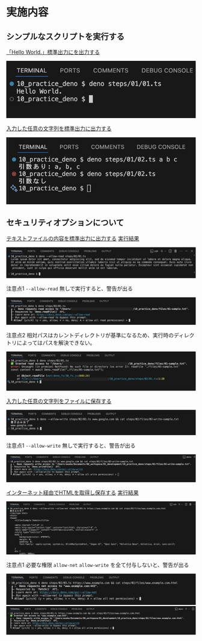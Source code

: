 # 実施内容

## シンプルなスクリプトを実行する

[「Hello World.」標準出力にを出力する](./01/01.ts)

![](./01/01.png)

[入力した任意の文字列を標準出力に出力する](./01/02.ts)

![](./01/02.png)

## セキュリティオプションについて

[テキストファイルの内容を標準出力に出力する](./02/01.ts)
[実行結果](./02/files/02-write-sample.txt)

![](./02/01-03.png)

注意点1 `--allow-read` 無しで実行すると、警告が出る

![](./02/01-01.png)

注意点2 相対パスはカレントディレクトリが基準になるため、実行時のディレクトリによってはパスを解決できない。

![](./02/01-02.png)

[入力した任意の文字列をファイルに保存する](./02/02.ts)

![](./02/02-02.png)

注意点1 `--allow-write` 無しで実行すると、警告が出る

![](./02/02-01.png)

[インターネット経由でHTMLを取得し保存する](./02/03.ts)
[実行結果](./02/files/www.example.com.html)

![](./02/03-03.png)

注意点1 必要な権限 `allow-net` `allow-write` を全て付与しないと、警告が出る

![](./02/03-01.png)
![](./02/03-02.png)